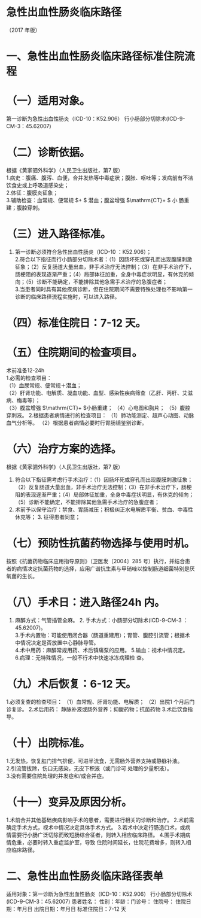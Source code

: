 # 急性出血性肠炎临床路径  
（2017 年版）  
# 一、急性出血性肠炎临床路径标准住院流程  
# （一）适用对象。  
第一诊断为急性出血性肠炎（ICD-10：K52.906） 行小肠部分切除术(ICD-9-CM-3：45.62007)  
# （二）诊断依据。  
根据《黄家驷外科学》（人民卫生出版社，第7 版）  
1.病史：腹痛、腹泻、血便，合并发热等中毒症状；腹胀、呕吐等；发病前有不洁饮食史或上呼吸道感染史；  
2.体征：腹膜炎征象；  
3.辅助检查：血常规、便常规 $+ $ 潜血；腹盆增强 $\mathrm{CT}+ $ 小 肠重建；腹腔穿刺。  
# （三）进入路径标准。  
1. 第一诊断必须符合急性出血性肠炎（ICD-10 ：K52.906）；  
2.符合以下指征而行小肠部分切除术者：（1）因肠坏死或穿孔而出现腹膜刺激征象；（2）反复肠道大量出血，非手术治疗无法控制；（3）在非手术治疗下，肠梗阻的表现逐渐严重；（4）局部体征加重，全身中毒症状明显，有休克的倾向；（5）诊断不能确定，不能排除其他急需手术治疗的急腹症者；  
3.当患者同时具有其他疾病诊断，但在住院期间不需要特殊处理也不影响第一诊断的临床路径流程实施时，可以进入路径。  
# （四）标准住院日：7-12 天。  
# （五）住院期间的检查项目。  
术前准备12-24h  
1.必需的检查项目：  
（1）血尿常规、便常规＋潜血；  
（2）肝肾功能、电解质、凝血功能、血型、感染性疾病筛查（乙肝、丙肝、艾滋病、梅毒等）；  
（3）腹盆增强 $\mathrm{CT}+ $小肠重建； （4）心电图和胸片； （5）腹腔穿刺液。 2.根据患者病情进行的检查项目： （1）肺功能测定、超声心动图、动脉血气分析等。 （2）根据患者病情必要时行胃肠镜鉴别诊断。  
# （六）治疗方案的选择。  
根据《黄家驷外科学》（人民卫生出版社，第7 版）  
1. 符合以下指征需考虑行手术治疗：（1）因肠坏死或穿孔而出现腹膜刺激征象；（2）反复肠道大量出血，非手术治疗无法控制；（3）在非手术治疗下，肠梗阻的表现逐渐严重；（4）局部体征加重，全身中毒症状明显，有休克的倾向；（5）诊断不能确定，不能排除其他急需手术治疗的急腹症者；  
2. 术前予以保守治疗：禁食、胃肠减压；积极纠正水电解质平衡、贫血、中毒性休克等； 3. 征得患者同意；  
# （七）预防性抗菌药物选择与使用时机。  
按照《抗菌药物临床应用指导原则》（卫医发〔2004〕285 号）执行，并结合患者的病情决定抗菌药物的选择，应用广谱抗生素与甲硝唑以控制肠道细菌特别是厌氧菌的生长。  
# （八）手术日：进入路径24h 内。  
1. 麻醉方式：气管插管全麻。 2. 手术方式：小肠部分切除术(ICD-9-CM-3 ：  
45.62007)。  
3.手术内置物：可能使用闭合器（肠道重建用）；胃管、腹腔引流管；根据术中情况决定是否放置中心静脉导管。  
4.术中用药：麻醉常规用药、术后镇痛泵的应用。 5.输血：视术中情况定。  
6.病理：无特殊情况，一般不行术中快速冰冻病理检 查。  
# （九）术后恢复：6-12 天。  
1.必须复查的检查项目： （1）血常规、肝肾功能、电解质； （2）出院1 个月后门诊复诊。 2.术后用药： 静脉补液或肠外营养；抑酸药物；抗菌药物 3.术后饮食指导。  
# （十）出院标准。  
1.无发热，恢复肛门排气排便，可进半流食，无需肠外营养支持或静脉补液。  
2.引流管拔除，伤口无感染，无皮下积液（或门诊可 处理的少量积液）。  
3.没有需要住院处理的并发症和/或合并症。  
# （十一）变异及原因分析。  
1.术前合并其他基础疾病影响手术的患者，需要进行相关的诊断和治疗。 2.术前需确定手术方式，视术中情况决定具体手术方式。 3.若术中决定行肠造口术，或病情需要行小肠广泛切除而致短肠综合征者，则转入相应临床路径。 4.围手术期病情危重，必要时转入重症监护室，导致 住院时间延长，住院花费增多，则转入相应临床路径。  
# 二、急性出血性肠炎临床路径表单  
适用对象：第一诊断为急性出血性肠炎（ICD-10：K52.906） 行小肠部分切除术(ICD-9-CM-3：45.62007) 患者姓名： 性别：年龄：门诊号： 住院号： 住院日期：年月日     出院日期：年月日   标准住院日：7-12 天  
